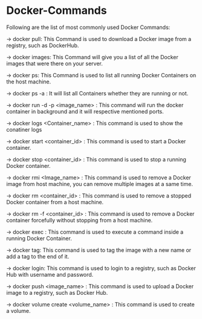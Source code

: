 # Docker-Commands
Following are the list of most commonly used Docker Commands:

-> docker pull: This Command is used to download a Docker image from a registry, such as DockerHub.

-> docker images: This Command will give you a list of all the Docker images that were there on your server.

-> docker ps: This Command is used to list all running Docker Containers on the host machine.

-> docker ps -a : It will list all Containers whether they are running or not.

-> docker run -d -p <ports> <image_name> : This command will run the docker container in background and it will respective mentioned ports.

-> docker logs <Container_name> : This command is used to show the conatiner logs
  
 -> docker start <container_id> : This command is used to start a Docker container.

-> docker stop <container_id> : This command is used to stop a running Docker container.

-> docker rmi <Image_name> : This command is used to remove a Docker image from host machine, you can remove multiple images at a same time.

-> docker rm <container_id> : This command is used to remove a stopped Docker container from a host machine.

-> docker rm -f <container_id> : This command is used to remove a Docker container forcefully without stopping from a host machine.

-> docker exec : This command is used to execute a command inside a running Docker Container.
  
-> docker tag: This command is used to tag the image with a new name or add a tag to the end of it.
  
-> docker login: This command is used to login to a registry, such as Docker Hub with username and password.
  
-> docker push <image_name> : This command is used to upload a Docker image to a registry, such as Docker Hub.

-> docker volume create <volume_name> : This command is used to create a volume.
